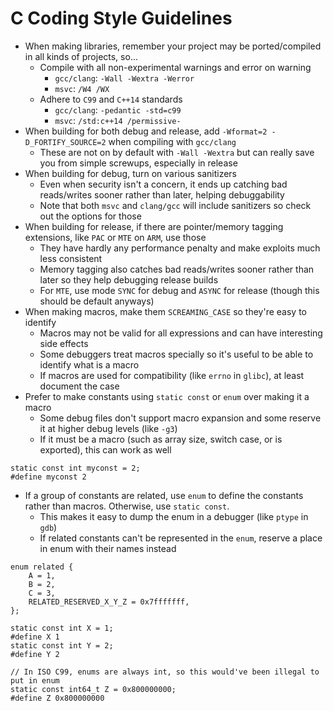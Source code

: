 # C Coding Style Guidelines

* When making libraries, remember your project may be ported/compiled in all kinds of projects, so...
	- Compile with all non-experimental warnings and error on warning
		* ``gcc/clang``: ``-Wall -Wextra -Werror``
		* ``msvc``: ``/W4 /WX``
	- Adhere to ``C99`` and ``C++14`` standards
		* ``gcc/clang``: ``-pedantic -std=c99``
		* ``msvc``: ``/std:c++14 /permissive-``
* When building for both debug and release, add ``-Wformat=2 -D_FORTIFY_SOURCE=2`` when compiling with ``gcc/clang``
	- These are not on by default with ``-Wall -Wextra`` but can really save you from simple screwups, especially in release
* When building for debug, turn on various sanitizers
	- Even when security isn't a concern, it ends up catching bad reads/writes sooner rather than later, helping debuggability
	- Note that both ``msvc``  and ``clang/gcc`` will include sanitizers so check out the options for those
* When building for release, if there are pointer/memory tagging extensions, like ``PAC`` or ``MTE`` on ``ARM``, use those
	- They have hardly any performance penalty and make exploits much less consistent
	- Memory tagging also catches bad reads/writes sooner rather than later so they help debugging release builds
	- For ``MTE``, use mode ``SYNC`` for debug and ``ASYNC`` for release (though this should be default anyways)
* When making macros, make them ``SCREAMING_CASE`` so they're easy to identify
	- Macros may not be valid for all expressions and can have interesting side effects
	- Some debuggers treat macros specially so it's useful to be able to identify what is a macro
	- If macros are used for compatibility (like ``errno`` in ``glibc``), at least document the case
* Prefer to make constants using ``static const`` or ``enum`` over making it a macro
	- Some debug files don't support macro expansion and some reserve it at higher debug levels (like ``-g3``)
	- If it must be a macro (such as array size, switch case, or is exported), this can work as well
```
static const int myconst = 2;
#define myconst 2
```
* If a group of constants are related, use ``enum`` to define the constants rather than macros. Otherwise, use ``static const``.
	- This makes it easy to dump the enum in a debugger (like ``ptype`` in ``gdb``)
	- If related constants can't be represented in the ``enum``, reserve a place in enum with their names instead
```
enum related {
	A = 1,
	B = 2,
	C = 3,
	RELATED_RESERVED_X_Y_Z = 0x7fffffff,
};

static const int X = 1;
#define X 1
static const int Y = 2;
#define Y 2

// In ISO C99, enums are always int, so this would've been illegal to put in enum
static const int64_t Z = 0x800000000;
#define Z 0x800000000
```


